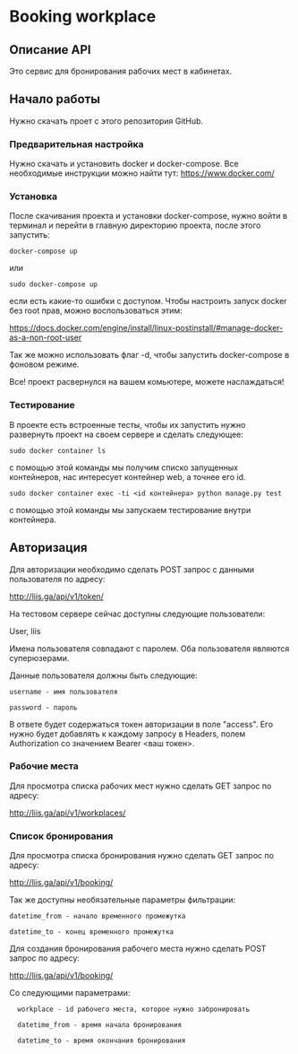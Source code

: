 # Booking workplace

## Описание API

Это сервис для бронирования рабочих мест в кабинетах.

## Начало работы

Нужно скачать проет с этого репозитория GitHub.

### Предварительная настройка

Нужно скачать и установить docker и docker-compose. Все необходимые инструкции можно найти тут:
https://www.docker.com/

### Установка

После скачивания проекта и установки docker-compose, нужно войти в терминал и перейти в главную директорию проекта, после этого запустить:

```
docker-compose up
```
или 
```
sudo docker-compose up
```
если есть какие-то ошибки с доступом. Чтобы настроить запуск docker без root прав, можно воспользоваться этим:

https://docs.docker.com/engine/install/linux-postinstall/#manage-docker-as-a-non-root-user

Так же можно использовать флаг -d, чтобы запустить docker-compose в фоновом режиме.

Все! проект расвернулся на вашем комьютере, можете наслаждаться!


### Тестирование

В проекте есть встроенные тесты, чтобы их запустить нужно развернуть проект на своем сервере и сделать следующее:

```
sudo docker container ls
```
с помощью этой команды мы получим списко запущенных контейнеров, нас интересует контейнер web, а точнее его id.

```
sudo docker container exec -ti <id контейнера> python manage.py test
```
с помощью этой команды мы запускаем тестирование внутри контейнера.

## Авторизация 

Для авторизации необходимо сделать POST запрос с данными пользователя по адресу:

http://liis.ga/api/v1/token/

На тестовом сервере сейчас доступны следующие пользователи:

User, liis

Имена пользователя совпадают с паролем. Оба пользователя являются суперюзерами.

Данные пользователя должны быть следующие:

    username - имя пользователя
    
    password - пароль
   
В ответе будет содержаться токен авторизации в поле "access". Его нужно будет добавлять к каждому запросу в Headers, полем Authorization со значением Bearer <ваш токен>.


### Рабочие места

Для просмотра списка рабочих мест нужно сделать GET запрос по адресу:

http://liis.ga/api/v1/workplaces/

### Список бронирования

Для просмотра списка бронирования нужно сделать GET запрос по адресу:

http://liis.ga/api/v1/booking/

Так же доступны необязательные параметры фильтрации:

    datetime_from - начало временного промежутка
    
    datetime_to - конец временного промежутка

Для создания бронирования рабочего места нужно сделать POST запрос по адресу:

http://liis.ga/api/v1/booking/

Со следующими параметрами:

      workplace - id рабочего места, которое нужно забронировать
      
      datetime_from - время начала бронирования
      
      datetime_to - время окончания бронирования
